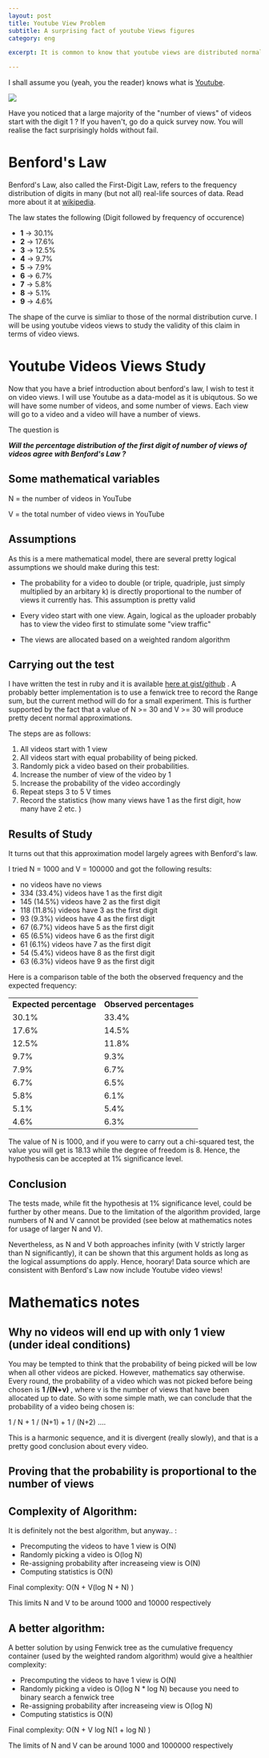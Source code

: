 ```yaml
---
layout: post
title: Youtube View Problem
subtitle: A surprising fact of youtube Views figures
category: eng

excerpt: It is common to know that youtube views are distributed normally. But what would happen if you plot a graph of the frequency of the first digit of numbers?

---
```


I shall assume you (yeah, you the reader) knows what is <a href="https://www.youtube.com/">Youtube</a>.

<div class="full zoomable"><img src="http://img4.wikia.nocookie.net/__cb20131129191833/wiisportsresortwalkthrough/images/f/f5/YouTube-Transparent-Logo.png"></div>

Have you noticed that a large majority of the "number of views" of videos start with the digit 1 ? If you haven't, go do a quick survey now. You will realise the fact surprisingly holds without fail. 

# Benford's Law

Benford's Law, also called the First-Digit Law, refers to the frequency distribution of digits in many (but not all) real-life sources of data. Read more about it at <a href="http://en.wikipedia.org/wiki/Benford%27s_law">wikipedia</a>.

The law states the following (Digit followed by frequency of occurence)

* <strong>1</strong> -> 30.1%	 
* <strong>2</strong> -> 17.6%	 
* <strong>3</strong> -> 12.5%	 
* <strong>4</strong> -> 9.7%	 
* <strong>5</strong> -> 7.9%	 
* <strong>6</strong> -> 6.7%	 
* <strong>7</strong> -> 5.8%	 
* <strong>8</strong> -> 5.1%	 
* <strong>9</strong> -> 4.6%	

The shape of the curve is simliar to those of the normal distribution curve. I will be using youtube videos views to study the validity of this claim in terms of video views. 

# Youtube Videos Views Study

Now that you have a brief introduction about benford's law, I wish to test it on video views. I will use Youtube as a data-model as it is ubiqutous. So we will have some number of videos, and some number of views. Each view will go to a video and a video will have a number of views. 

The question is

<strong><em>Will the percentage distribution of the first digit of number of views of videos agree with Benford's Law ?</em></strong>

## Some mathematical variables

N = the number of videos in YouTube

V = the total number of video views in YouTube

## Assumptions

As this is a mere mathematical model, there are several pretty logical assumptions we should make during this test:

* The probability for a video to double (or triple, quadriple, just simply multiplied by an arbitary k) is directly proportional to the number of views it currently has. This assumption is pretty valid 

* Every video start with one view. Again, logical as the uploader probably has to view the video first to stimulate some "view traffic"

* The views are allocated based on a weighted random algorithm

## Carrying out the test

I have written the test in ruby and it is available <a href="https://gist.github.com/fyquah95/a0b2b45ce5a8ea5a04bb">here at gist/github</a> . A probably better implementation is to use a fenwick tree to record the Range sum, but the current method will do for a small experiment. This is further supported by the fact that a value of N >= 30 and V >= 30 will produce pretty decent normal approximations.

The steps are as follows:

1. All videos start with 1 view
2. All videos start with equal probability of being picked.
3. Randomly pick a video based on their probabilities.
4. Increase the number of view of the video by 1
5. Increase the probability of the video accordingly
6. Repeat steps 3 to 5 V times
7. Record the statistics (how many views have 1 as the first digit, how many have 2 etc. )

## Results of Study

It turns out that this approximation model largely agrees with Benford's law.

I tried N = 1000 and V = 100000 and got the following results:

* no videos have no views
* 334 (33.4%) videos have 1 as the first digit
* 145 (14.5%) videos have 2 as the first digit
* 118 (11.8%) videos have 3 as the first digit
* 93 (9.3%) videos have 4 as the first digit
* 67 (6.7%) videos have 5 as the first digit
* 65 (6.5%) videos have 6 as the first digit
* 61 (6.1%) videos have 7 as the first digit
* 54 (5.4%) videos have 8 as the first digit
* 63 (6.3%) videos have 9 as the first digit

Here is a comparison table of the both the observed frequency and the expected frequency:

<table>
  <tr>
    <td><strong>Expected percentage </strong></td>
    <td><strong>Observed percentages </strong></td>
  </tr>
  <tr>
  	<td>30.1%</td>
  	<td>33.4%</td>
  </tr>
  <tr>
  	<td>17.6%</td>
  	<td>14.5%</td>
  </tr>
  <tr>
  	<td>12.5%</td>
  	<td>11.8%</td>
  </tr>
  <tr>
  	<td>9.7%</td>
  	<td>9.3%</td>
  </tr>
  <tr>
  	<td>7.9%</td>
  	<td>6.7%</td>
  </tr>
  <tr>
  	<td>6.7%</td>
  	<td>6.5%</td>
  </tr>
  <tr>
  	<td>5.8%</td>
  	<td>6.1%</td>
  </tr>
  <tr>
  	<td>5.1%</td>
  	<td>5.4%</td>
  </tr>
  <tr>
  	<td>4.6%</td>
  	<td>6.3%</td>
  </tr>
</table>

The value of N is 1000, and if you were to carry out a chi-squared test, the value you will get is 18.13 while the degree of freedom is 8. Hence, the hypothesis can be accepted at 1% significance level.

## Conclusion

The tests made, while fit the hypothesis at 1% significance level, could be further by other means. Due to the limitation of the algorithm provided, large numbers of N and V cannot be provided (see below at mathematics notes for usage of larger N and V).

Nevertheless, as N and V both approaches infinity (with V strictly larger than N significantly), it can be shown that this argument holds as long as the logical assumptions do apply. Hence, hoorary! Data source which are consistent with Benford's Law now include Youtube video views!

# Mathematics notes

## Why no videos will end up with only 1 view (under ideal conditions)

You may be tempted to think that the probability of being picked will be low when all other videos are picked. However, mathematics say otherwise. Every round, the probability of a video which was not picked before being chosen is <strong> 1 /(N+v) </strong> , where v is the number of views that have been allocated up to date. So with some simple math, we can conclude that the probability of a video being chosen is:

1 / N + 1 / (N+1) + 1 / (N+2) ....

This is a harmonic sequence, and it is divergent (really slowly), and that is a pretty good conclusion about every video.

## Proving that the probability is proportional to the number of views

## Complexity of Algorithm:

It is definitely not the best algorithm, but anyway.. :

* Precomputing the videos to have 1 view is O(N)
* Randomly picking a video is O(log N)
* Re-assigning probability after increaseing view is O(N)
* Computing statistics is O(N)

Final complexity: O(N + V(log N + N) )

This limits N and V to be around 1000 and 10000 respectively

## A better algorithm: 

A better solution by using Fenwick tree as the cumulative frequency container (used by the weighted random algorithm) would give a healthier complexity:

* Precomputing the videos to have 1 view is O(N)
* Randomly picking a video is O(log N * log N) because you need to binary search a fenwick tree
* Re-assigning probability after increaseing view is O(log N)
* Computing statistics is O(N)

Final complexity: O(N + V log N(1 + log N) )

The limits of N and V can be around 1000 and 1000000 respectively
